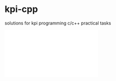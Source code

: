# kpi-cpp

solutions for kpi programming c/c++ practical tasks

![manual]([https://github.com/user/repo/blob/branch/other_file.md](https://github.com/abushka110/kpi-c-cpp/blob/main/practical-manual.pdf)https://github.com/abushka110/kpi-c-cpp/blob/main/practical-manual.pdf)
